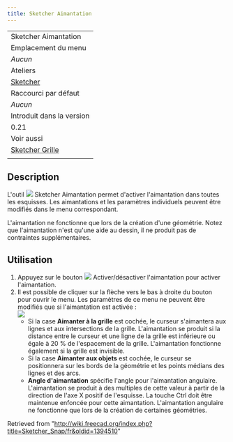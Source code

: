 ```yaml
---
title: Sketcher Aimantation
---
```

|  |
| --- |
| Sketcher Aimantation |
| Emplacement du menu |
| *Aucun* |
| Ateliers |
| [Sketcher](/Sketcher_Workbench/fr "Sketcher Workbench/fr") |
| Raccourci par défaut |
| *Aucun* |
| Introduit dans la version |
| 0.21 |
| Voir aussi |
| [Sketcher Grille](/Sketcher_Grid/fr "Sketcher Grid/fr") |
|  |

## Description

L'outil ![](/images/Sketcher_Snap.svg) Sketcher Aimantation permet d'activer l'aimantation dans toutes les esquisses. Les aimantations et les paramètres individuels peuvent être modifiés dans le menu correspondant.

L'aimantation ne fonctionne que lors de la création d'une géométrie. Notez que l'aimantation n'est qu'une aide au dessin, il ne produit pas de contraintes supplémentaires.

## Utilisation

1. Appuyez sur le bouton ![](/images/Sketcher_Snap.svg) Activer/désactiver l'aimantation pour activer l'aimantation.
2. Il est possible de cliquer sur la flèche vers le bas à droite du bouton pour ouvrir le menu. Les paramètres de ce menu ne peuvent être modifiés que si l'aimantation est activée :  
   ![](/images/Sketcher_Snap_Menu.png)
   * Si la case **Aimanter à la grille** est cochée, le curseur s'aimantera aux lignes et aux intersections de la grille. L'aimantation se produit si la distance entre le curseur et une ligne de la grille est inférieure ou égale à 20 % de l'espacement de la grille. L'aimantation fonctionne également si la grille est invisible.
   * Si la case **Aimanter aux objets** est cochée, le curseur se positionnera sur les bords de la géométrie et les points médians des lignes et des arcs.
   * **Angle d'aimantation** spécifie l'angle pour l'aimantation angulaire. L'aimantation se produit à des multiples de cette valeur à partir de la direction de l'axe X positif de l'esquisse. La touche Ctrl doit être maintenue enfoncée pour cette aimantation. L'aimantation angulaire ne fonctionne que lors de la création de certaines géométries.

Retrieved from "<http://wiki.freecad.org/index.php?title=Sketcher_Snap/fr&oldid=1394510>"